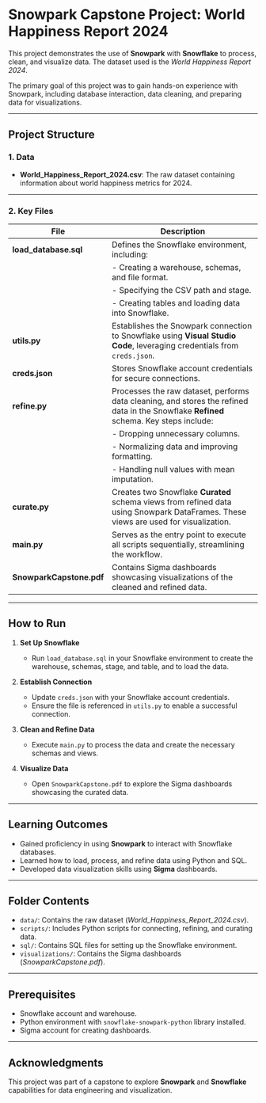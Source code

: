# Snowpark Capstone Project: World Happiness Report 2024  

This project demonstrates the use of **Snowpark** with **Snowflake** to process, clean, and visualize data. The dataset used is the *World Happiness Report 2024*.  

The primary goal of this project was to gain hands-on experience with Snowpark, including database interaction, data cleaning, and preparing data for visualizations.  

---

## Project Structure  

### 1. **Data**  
- **World_Happiness_Report_2024.csv**: The raw dataset containing information about world happiness metrics for 2024.  

---

### 2. **Key Files**  

| File                   | Description                                                                                                                                 |
|------------------------|---------------------------------------------------------------------------------------------------------------------------------------------|
| **load_database.sql**  | Defines the Snowflake environment, including:                                                                                              |
|                        | - Creating a warehouse, schemas, and file format.                                                                                         |
|                        | - Specifying the CSV path and stage.                                                                                                       |
|                        | - Creating tables and loading data into Snowflake.                                                                                        |
| **utils.py**           | Establishes the Snowpark connection to Snowflake using **Visual Studio Code**, leveraging credentials from `creds.json`.                   |
| **creds.json**         | Stores Snowflake account credentials for secure connections.                                                                               |
| **refine.py**          | Processes the raw dataset, performs data cleaning, and stores the refined data in the Snowflake **Refined** schema. Key steps include:     |
|                        | - Dropping unnecessary columns.                                                                                                           |
|                        | - Normalizing data and improving formatting.                                                                                              |
|                        | - Handling null values with mean imputation.                                                                                              |
| **curate.py**          | Creates two Snowflake **Curated** schema views from refined data using Snowpark DataFrames. These views are used for visualization.         |
| **main.py**            | Serves as the entry point to execute all scripts sequentially, streamlining the workflow.                                                  |
| **SnowparkCapstone.pdf** | Contains Sigma dashboards showcasing visualizations of the cleaned and refined data.                                                     |

---

## How to Run  

1. **Set Up Snowflake**  
   - Run `load_database.sql` in your Snowflake environment to create the warehouse, schemas, stage, and table, and to load the data.  

2. **Establish Connection**  
   - Update `creds.json` with your Snowflake account credentials.  
   - Ensure the file is referenced in `utils.py` to enable a successful connection.  

3. **Clean and Refine Data**  
   - Execute `main.py` to process the data and create the necessary schemas and views.  

4. **Visualize Data**  
   - Open `SnowparkCapstone.pdf` to explore the Sigma dashboards showcasing the curated data.  

---

## Learning Outcomes  

- Gained proficiency in using **Snowpark** to interact with Snowflake databases.  
- Learned how to load, process, and refine data using Python and SQL.  
- Developed data visualization skills using **Sigma** dashboards.  

---

## Folder Contents  

- `data/`: Contains the raw dataset (*World_Happiness_Report_2024.csv*).  
- `scripts/`: Includes Python scripts for connecting, refining, and curating data.  
- `sql/`: Contains SQL files for setting up the Snowflake environment.  
- `visualizations/`: Contains the Sigma dashboards (*SnowparkCapstone.pdf*).  

---

## Prerequisites  

- Snowflake account and warehouse.  
- Python environment with `snowflake-snowpark-python` library installed.  
- Sigma account for creating dashboards.  

---

## Acknowledgments  

This project was part of a capstone to explore **Snowpark** and **Snowflake** capabilities for data engineering and visualization.  

